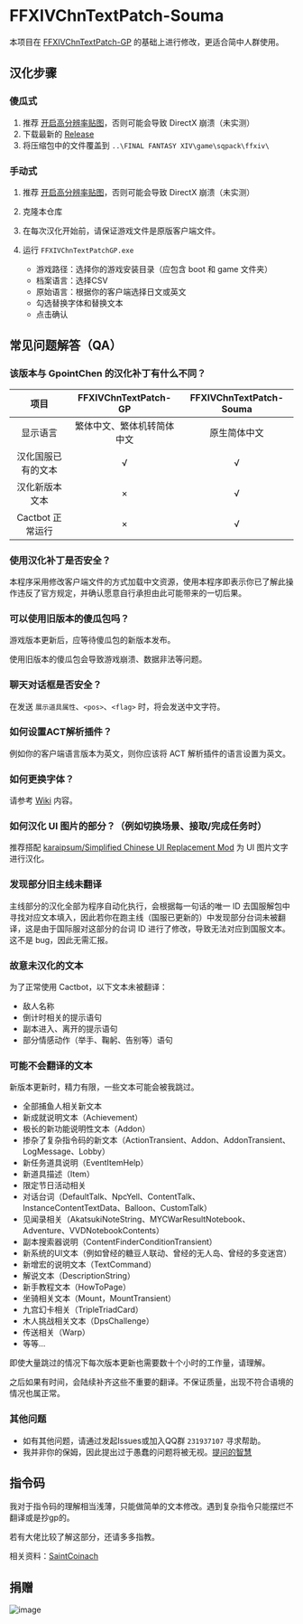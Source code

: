 # FFXIVChnTextPatch-Souma

本项目在 [FFXIVChnTextPatch-GP](https://github.com/GpointChen/FFXIVChnTextPatch-GP) 的基础上进行修改，更适合简中人群使用。

## 汉化步骤

### 傻瓜式

  1. 推荐 [开启高分辨率贴图](https://github.com/Souma-Sumire/FFXIVChnTextPatch-Souma/wiki/%E5%BC%80%E5%90%AF%E9%AB%98%E6%B8%85%E8%B4%B4%E5%9B%BE)，否则可能会导致 DirectX 崩溃（未实测）
  1. 下载最新的 [Release](https://github.com/Souma-Sumire/FFXIVChnTextPatch-Souma/releases/)
  1. 将压缩包中的文件覆盖到 `..\FINAL FANTASY XIV\game\sqpack\ffxiv\`

### 手动式

  1. 推荐 [开启高分辨率贴图](https://github.com/Souma-Sumire/FFXIVChnTextPatch-Souma/wiki/%E5%BC%80%E5%90%AF%E9%AB%98%E6%B8%85%E8%B4%B4%E5%9B%BE)，否则可能会导致 DirectX 崩溃（未实测）

  1. 克隆本仓库
  1. 在每次汉化开始前，请保证游戏文件是原版客户端文件。
  1. 运行 `FFXIVChnTextPatchGP.exe`
      - 游戏路径：选择你的游戏安装目录（应包含 boot 和 game 文件夹）
      - 档案语言：选择CSV
      - 原始语言：根据你的客户端选择日文或英文
      - 勾选替换字体和替换文本
      - 点击确认

## 常见问题解答（QA）

### 该版本与 GpointChen 的汉化补丁有什么不同？

| 项目 | FFXIVChnTextPatch-GP | FFXIVChnTextPatch-Souma |
| :---: | :---: | :---: |
| 显示语言 | 繁体中文、繁体机转简体中文 | 原生简体中文 |
| 汉化国服已有的文本 | √ | √ |
| 汉化新版本文本 | × | √ |
| Cactbot 正常运行 | × | √ |

### 使用汉化补丁是否安全？

本程序采用修改客户端文件的方式加载中文资源，使用本程序即表示你已了解此操作违反了官方规定，并确认愿意自行承担由此可能带来的一切后果。

### 可以使用旧版本的傻瓜包吗？

游戏版本更新后，应等待傻瓜包的新版本发布。

使用旧版本的傻瓜包会导致游戏崩溃、数据非法等问题。

### 聊天对话框是否安全？

在发送 `展示道具属性`、`<pos>`、`<flag>` 时，将会发送中文字符。

### 如何设置ACT解析插件？

例如你的客户端语言版本为英文，则你应该将 ACT 解析插件的语言设置为英文。

### 如何更换字体？

请参考 [Wiki](https://github.com/Souma-Sumire/FFXIVChnTextPatch-Souma/wiki/%E8%87%AA%E5%88%B6%E6%B8%B8%E6%88%8F%E5%AD%97%E4%BD%93) 内容。

### 如何汉化 UI 图片的部分？（例如切换场景、接取/完成任务时）

推荐搭配 [karaipsum/Simplified Chinese UI Replacement Mod](https://www.nexusmods.com/finalfantasy14/mods/2048) 为 UI 图片文字 进行汉化。

### 发现部分旧主线未翻译

主线部分的汉化全部为程序自动化执行，会根据每一句话的唯一 ID 去国服解包中寻找对应文本填入，因此若你在跑主线（国服已更新的）中发现部分台词未被翻译，这是由于国际服对这部分的台词 ID 进行了修改，导致无法对应到国服文本。这不是 bug，因此无需汇报。

### 故意未汉化的文本

为了正常使用 Cactbot，以下文本未被翻译：

- 敌人名称
- 倒计时相关的提示语句
- 副本进入、离开的提示语句
- 部分情感动作（举手、鞠躬、告别等）语句

### 可能不会翻译的文本

新版本更新时，精力有限，一些文本可能会被我跳过。

- 全部捕鱼人相关新文本
- 新成就说明文本（Achievement）
- 极长的新功能说明性文本（Addon）
- 掺杂了复杂指令码的新文本（ActionTransient、Addon、AddonTransient、LogMessage、Lobby）
- 新任务道具说明（EventItemHelp）
- 新道具描述（Item）
- 限定节日活动相关
- 对话台词（DefaultTalk、NpcYell、ContentTalk、InstanceContentTextData、Balloon、CustomTalk）
- 见闻录相关（AkatsukiNoteString、MYCWarResultNotebook、Adventure、VVDNotebookContents）
- 副本搜索器说明（ContentFinderConditionTransient）
- 新系统的UI文本（例如曾经的糖豆人联动、曾经的无人岛、曾经的多变迷宫）
- 新增宏的说明文本（TextCommand）
- 解说文本（DescriptionString）
- 新手教程文本（HowToPage）
- 坐骑相关文本（Mount，MountTransient）
- 九宫幻卡相关（TripleTriadCard）
- 木人挑战相关文本（DpsChallenge）
- 传送相关（Warp）
- 等等...

即使大量跳过的情况下每次版本更新也需要数十个小时的工作量，请理解。

之后如果有时间，会陆续补齐这些不重要的翻译。不保证质量，出现不符合语境的情况也属正常。

### 其他问题

- 如有其他问题，请通过发起Issues或加入QQ群 `231937107` 寻求帮助。
- 我并非你的保姆，因此提出过于愚蠢的问题将被无视。[提问的智慧](https://github.com/ryanhanwu/How-To-Ask-Questions-The-Smart-Way/blob/main/README-zh_CN.md)

## 指令码

我对于指令码的理解相当浅薄，只能做简单的文本修改。遇到复杂指令只能摆烂不翻译或是抄gp的。

若有大佬比较了解这部分，还请多多指教。

相关资料：[SaintCoinach](https://github.com/xivapi/SaintCoinach/blob/master/SaintCoinach/Text/XivStringDecoder.cs)

## 捐赠

![image](https://github.com/Souma-Sumire/FFXIVChnTextPatch-Souma/assets/33572696/33b547e0-f8d4-41ba-9d76-a813a8053daa)
